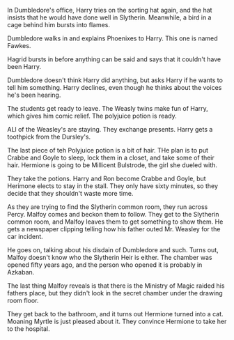 In Dumbledore's office, Harry tries on the sorting hat again, and the hat
insists that he would have done well in Slytherin. Meanwhile, a bird in a cage
behind him bursts into flames.

Dumbledore walks in and explains Phoenixes to Harry. This one is named Fawkes.

Hagrid bursts in before anything can be said and says that it couldn't have
been Harry.

Dumbledore doesn't think Harry did anything, but asks Harry if he wants to tell
him something. Harry declines, even though he thinks about the voices he's been
hearing.

The students get ready to leave. The Weasly twins make fun of Harry, which
gives him comic relief. The polyjuice potion is ready.

ALl of the Weasley's are staying. They exchange presents. Harry gets a
toothpick from the Dursley's.

The last piece of teh Polyjuice potion is a bit of hair. THe plan is to put
Crabbe and Goyle to sleep, lock them in a closet, and take some of their hair.
Hermione is going to be Millicent Bulstrode, the girl she dueled with.

They take the potions. Harry and Ron become Crabbe and Goyle, but Herimone
elects to stay in the stall. They only have sixty minutes, so they decide that
they shouldn't waste more time.

As they are trying to find the Slytherin common room, they run across Percy.
Malfoy comes and beckon them to follow. They get to the Slytherin common room,
and Malfoy leaves them to get something to show them. He gets a newspaper
clipping telling how his father outed Mr. Weasley for the car incident.

He goes on, talking about his disdain of Dumbledore and such. Turns out, Malfoy
doesn't know who the Slytherin Heir is either. The chamber was opened fifty
years ago, and the person who opened it is probably in Azkaban.

The last thing Malfoy reveals is that there is the Ministry of Magic raided his
fathers place, but they didn't look in the secret chamber under the drawing
room floor.

They get back to the bathroom, and it turns out Hermione turned into a cat.
Moaning Myrtle is just pleased about it. They convince Hermione to take her to
the hospital.
